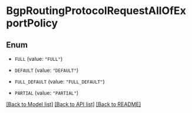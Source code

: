 # BgpRoutingProtocolRequestAllOfExportPolicy

## Enum


* `FULL` (value: `"FULL"`)

* `DEFAULT` (value: `"DEFAULT"`)

* `FULL_DEFAULT` (value: `"FULL_DEFAULT"`)

* `PARTIAL` (value: `"PARTIAL"`)


[[Back to Model list]](../README.md#documentation-for-models) [[Back to API list]](../README.md#documentation-for-api-endpoints) [[Back to README]](../README.md)


